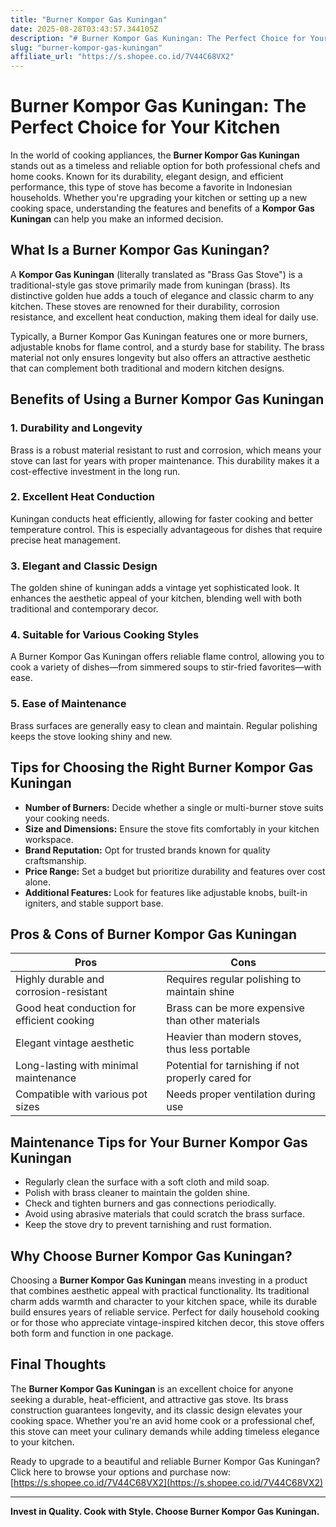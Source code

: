 ```yaml
---
title: "Burner Kompor Gas Kuningan"
date: 2025-08-28T03:43:57.344105Z
description: "# Burner Kompor Gas Kuningan: The Perfect Choice for Your Kitchen..."
slug: "burner-kompor-gas-kuningan"
affiliate_url: "https://s.shopee.co.id/7V44C68VX2"
---
```

# Burner Kompor Gas Kuningan: The Perfect Choice for Your Kitchen

In the world of cooking appliances, the **Burner Kompor Gas Kuningan** stands out as a timeless and reliable option for both professional chefs and home cooks. Known for its durability, elegant design, and efficient performance, this type of stove has become a favorite in Indonesian households. Whether you're upgrading your kitchen or setting up a new cooking space, understanding the features and benefits of a **Kompor Gas Kuningan** can help you make an informed decision.

## What Is a Burner Kompor Gas Kuningan?

A **Kompor Gas Kuningan** (literally translated as "Brass Gas Stove") is a traditional-style gas stove primarily made from kuningan (brass). Its distinctive golden hue adds a touch of elegance and classic charm to any kitchen. These stoves are renowned for their durability, corrosion resistance, and excellent heat conduction, making them ideal for daily use.

Typically, a Burner Kompor Gas Kuningan features one or more burners, adjustable knobs for flame control, and a sturdy base for stability. The brass material not only ensures longevity but also offers an attractive aesthetic that can complement both traditional and modern kitchen designs.

## Benefits of Using a Burner Kompor Gas Kuningan

### 1. Durability and Longevity
Brass is a robust material resistant to rust and corrosion, which means your stove can last for years with proper maintenance. This durability makes it a cost-effective investment in the long run.

### 2. Excellent Heat Conduction
Kuningan conducts heat efficiently, allowing for faster cooking and better temperature control. This is especially advantageous for dishes that require precise heat management.

### 3. Elegant and Classic Design
The golden shine of kuningan adds a vintage yet sophisticated look. It enhances the aesthetic appeal of your kitchen, blending well with both traditional and contemporary decor.

### 4. Suitable for Various Cooking Styles
A Burner Kompor Gas Kuningan offers reliable flame control, allowing you to cook a variety of dishes—from simmered soups to stir-fried favorites—with ease.

### 5. Ease of Maintenance
Brass surfaces are generally easy to clean and maintain. Regular polishing keeps the stove looking shiny and new.

## Tips for Choosing the Right Burner Kompor Gas Kuningan

- **Number of Burners:** Decide whether a single or multi-burner stove suits your cooking needs.
- **Size and Dimensions:** Ensure the stove fits comfortably in your kitchen workspace.
- **Brand Reputation:** Opt for trusted brands known for quality craftsmanship.
- **Price Range:** Set a budget but prioritize durability and features over cost alone.
- **Additional Features:** Look for features like adjustable knobs, built-in igniters, and stable support base.

## Pros & Cons of Burner Kompor Gas Kuningan

| Pros                                      | Cons                                    |
|-------------------------------------------|-----------------------------------------|
| Highly durable and corrosion-resistant  | Requires regular polishing to maintain shine |
| Good heat conduction for efficient cooking | Brass can be more expensive than other materials |
| Elegant vintage aesthetic               | Heavier than modern stoves, thus less portable |
| Long-lasting with minimal maintenance   | Potential for tarnishing if not properly cared for |
| Compatible with various pot sizes       | Needs proper ventilation during use |

## Maintenance Tips for Your Burner Kompor Gas Kuningan

- Regularly clean the surface with a soft cloth and mild soap.
- Polish with brass cleaner to maintain the golden shine.
- Check and tighten burners and gas connections periodically.
- Avoid using abrasive materials that could scratch the brass surface.
- Keep the stove dry to prevent tarnishing and rust formation.

## Why Choose Burner Kompor Gas Kuningan?

Choosing a **Burner Kompor Gas Kuningan** means investing in a product that combines aesthetic appeal with practical functionality. Its traditional charm adds warmth and character to your kitchen space, while its durable build ensures years of reliable service. Perfect for daily household cooking or for those who appreciate vintage-inspired kitchen decor, this stove offers both form and function in one package.

## Final Thoughts

The **Burner Kompor Gas Kuningan** is an excellent choice for anyone seeking a durable, heat-efficient, and attractive gas stove. Its brass construction guarantees longevity, and its classic design elevates your cooking space. Whether you're an avid home cook or a professional chef, this stove can meet your culinary demands while adding timeless elegance to your kitchen.

Ready to upgrade to a beautiful and reliable Burner Kompor Gas Kuningan? Click here to browse your options and purchase now: [https://s.shopee.co.id/7V44C68VX2](https://s.shopee.co.id/7V44C68VX2)

---

**Invest in Quality. Cook with Style. Choose Burner Kompor Gas Kuningan.**